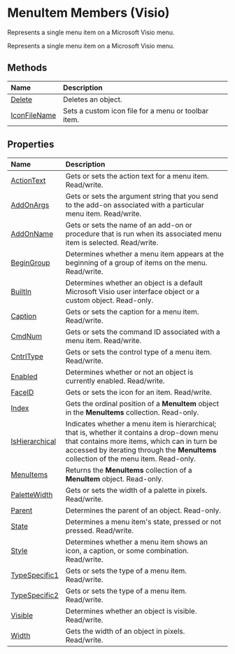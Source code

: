 
# MenuItem Members (Visio)
Represents a single menu item on a Microsoft Visio menu.

Represents a single menu item on a Microsoft Visio menu.


## Methods



|**Name**|**Description**|
|:-----|:-----|
|[Delete](f8585bf5-17ab-2510-b5ed-610e2abf993f.md)|Deletes an object.|
|[IconFileName](4ae62286-f5c9-efe5-8789-91f4dcfcc00a.md)|Sets a custom icon file for a menu or toolbar item.|

## Properties



|**Name**|**Description**|
|:-----|:-----|
|[ActionText](293d60d4-11fd-52f7-c934-3cc56a632659.md)|Gets or sets the action text for a menu item. Read/write.|
|[AddOnArgs](71e4be8f-3176-c3e8-c25f-7d58efef9ab6.md)|Gets or sets the argument string that you send to the add-on associated with a particular menu item. Read/write.|
|[AddOnName](dfe65141-f5e4-77b3-8113-4650a602ea34.md)|Gets or sets the name of an add-on or procedure that is run when its associated menu item is selected. Read/write.|
|[BeginGroup](1ae4844b-b9d3-c998-2ead-e3465f84d2a5.md)|Determines whether a menu item appears at the beginning of a group of items on the menu. Read/write.|
|[BuiltIn](c25e122d-172e-36f3-d22f-68ebaa038644.md)|Determines whether an object is a default Microsoft Visio user interface object or a custom object. Read-only.|
|[Caption](f7b3e372-4963-8086-e2fd-b48f49f422e9.md)|Gets or sets the caption for a menu item. Read/write.|
|[CmdNum](7902ad54-62e3-f8da-ea34-7af43f2f13ef.md)|Gets or sets the command ID associated with a menu item. Read/write.|
|[CntrlType](a41a7801-f363-db19-803d-ab9f9c750a2d.md)|Gets or sets the control type of a menu item. Read/write.|
|[Enabled](649a8f36-4f07-e96b-972d-dda542df234b.md)|Determines whether or not an object is currently enabled. Read/write.|
|[FaceID](1d4672d6-98e5-0875-4884-42f7d3ede52b.md)|Gets or sets the icon for an item. Read/write.|
|[Index](354a86ac-b96f-1d3a-3d6e-3cd319b22f16.md)|Gets the ordinal position of a  **MenuItem** object in the **MenuItems** collection. Read-only.|
|[IsHierarchical](d8643162-6d8a-4558-d4e0-c563af680cb3.md)|Indicates whether a menu item is hierarchical; that is, whether it contains a drop-down menu that contains more items, which can in turn be accessed by iterating through the  **MenuItems** collection of the menu item. Read-only.|
|[MenuItems](eee46c53-4b9e-806d-c0be-7a4f907ee314.md)|Returns the  **MenuItems** collection of a **MenuItem** object. Read-only.|
|[PaletteWidth](4d815d6d-c5bc-ee4b-23f5-da8f02158bd6.md)|Gets or sets the width of a palette in pixels. Read/write.|
|[Parent](25bc0665-7ab7-a6f5-c5ea-6ba895492fa0.md)|Determines the parent of an object. Read-only.|
|[State](bcad69bc-790e-475d-ec4f-521a112393e3.md)|Determines a menu item's state, pressed or not pressed. Read/write.|
|[Style](3a7cd438-2a92-b85c-5a78-2895c990f146.md)|Determines whether a menu item shows an icon, a caption, or some combination. Read/write.|
|[TypeSpecific1](fa0218de-5644-f2f0-9cad-d4d927349e00.md)|Gets or sets the type of a menu item. Read/write.|
|[TypeSpecific2](d9b0f368-eb55-c07d-b91f-f67cafec1f92.md)|Gets or sets the type of a menu item. Read/write.|
|[Visible](8c8296f5-ccd4-258c-fb6a-1d2e0cd6d5fc.md)|Determines whether an object is visible. Read/write.|
|[Width](ea490604-7cf4-e042-bd8d-4f7c95687a4b.md)|Gets the width of an object in pixels. Read/write.|
